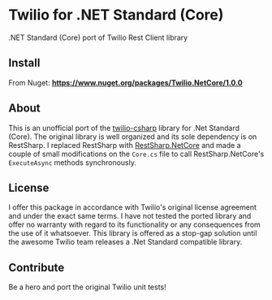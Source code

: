 # Twilio for .NET Standard (Core)
.NET Standard (Core) port of Twilio Rest Client library

## Install
From Nuget: **https://www.nuget.org/packages/Twilio.NetCore/1.0.0**

## About
This is an unofficial port of the [twilio-csharp](https://github.com/twilio/twilio-csharp) library for .Net Standard (Core). The original library is well organized and its sole dependency is on RestSharp. I replaced RestSharp with [RestSharp.NetCore](https://www.nuget.org/packages/RestSharp.NetCore/) and made a couple of small modifications on the `Core.cs` file to call RestSharp.NetCore's `ExecuteAsync` methods synchronously. 

## License
I offer this package in accordance with Twilio's original license agreement and under the exact same terms. I have not tested the ported library and offer no warranty with regard to its functionality or any consequences from the use of it whatsoever. This library is offered as a stop-gap solution until the awesome Twilio team releases a .Net Standard compatible library.

## Contribute
Be a hero and port the original Twilio unit tests!
